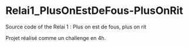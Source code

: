 # Relai1_PlusOnEstDeFous-PlusOnRit
Source code of the Relai 1 : Plus on est de fous, plus on rit

Projet réalisé comme un challenge en 4h.
